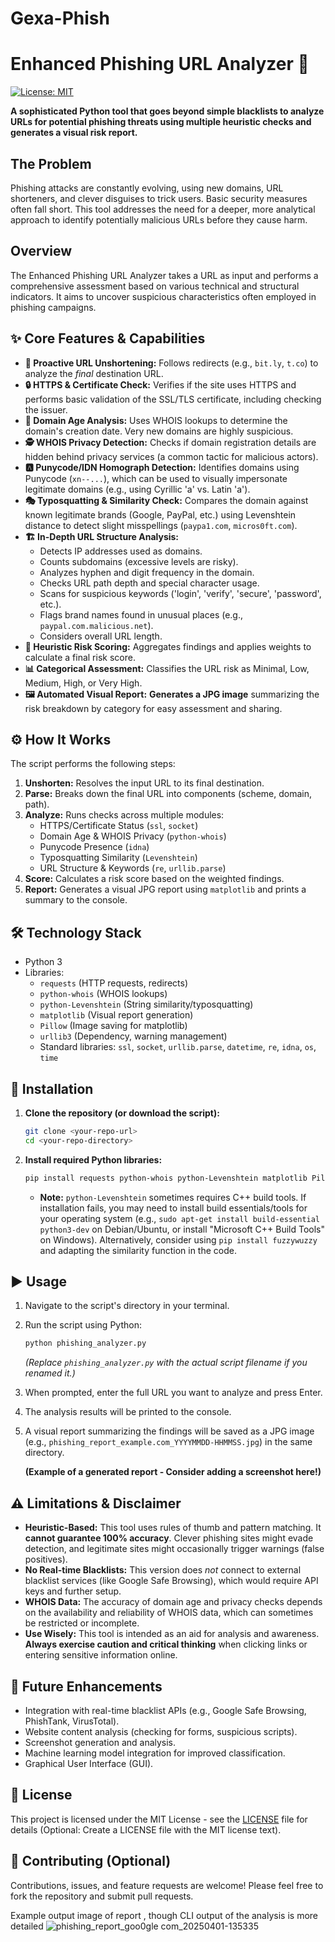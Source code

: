 # Gexa-Phish

# Enhanced Phishing URL Analyzer 🎣

[![License: MIT](https://img.shields.io/badge/License-MIT-yellow.svg)](https://opensource.org/licenses/MIT) <!-- Optional: Add a license badge if you choose one -->

**A sophisticated Python tool that goes beyond simple blacklists to analyze URLs for potential phishing threats using multiple heuristic checks and generates a visual risk report.**

## The Problem

Phishing attacks are constantly evolving, using new domains, URL shorteners, and clever disguises to trick users. Basic security measures often fall short. This tool addresses the need for a deeper, more analytical approach to identify potentially malicious URLs before they cause harm.

## Overview

The Enhanced Phishing URL Analyzer takes a URL as input and performs a comprehensive assessment based on various technical and structural indicators. It aims to uncover suspicious characteristics often employed in phishing campaigns.

## ✨ Core Features & Capabilities

*   **🔗 Proactive URL Unshortening:** Follows redirects (e.g., `bit.ly`, `t.co`) to analyze the *final* destination URL.
*   **🔒 HTTPS & Certificate Check:** Verifies if the site uses HTTPS and performs basic validation of the SSL/TLS certificate, including checking the issuer.
*   **📅 Domain Age Analysis:** Uses WHOIS lookups to determine the domain's creation date. Very new domains are highly suspicious.
*   **🕵️ WHOIS Privacy Detection:** Checks if domain registration details are hidden behind privacy services (a common tactic for malicious actors).
*   **🅰️ Punycode/IDN Homograph Detection:** Identifies domains using Punycode (`xn--...`), which can be used to visually impersonate legitimate domains (e.g., using Cyrillic 'а' vs. Latin 'a').
*   **🎭 Typosquatting & Similarity Check:** Compares the domain against known legitimate brands (Google, PayPal, etc.) using Levenshtein distance to detect slight misspellings (`paypa1.com`, `micros0ft.com`).
*   **🏗️ In-Depth URL Structure Analysis:**
    *   Detects IP addresses used as domains.
    *   Counts subdomains (excessive levels are risky).
    *   Analyzes hyphen and digit frequency in the domain.
    *   Checks URL path depth and special character usage.
    *   Scans for suspicious keywords ('login', 'verify', 'secure', 'password', etc.).
    *   Flags brand names found in unusual places (e.g., `paypal.com.malicious.net`).
    *   Considers overall URL length.
*   **💯 Heuristic Risk Scoring:** Aggregates findings and applies weights to calculate a final risk score.
*   **📊 Categorical Assessment:** Classifies the URL risk as Minimal, Low, Medium, High, or Very High.
*   **🖼️ Automated Visual Report:** **Generates a JPG image** summarizing the risk breakdown by category for easy assessment and sharing.

## ⚙️ How It Works

The script performs the following steps:

1.  **Unshorten:** Resolves the input URL to its final destination.
2.  **Parse:** Breaks down the final URL into components (scheme, domain, path).
3.  **Analyze:** Runs checks across multiple modules:
    *   HTTPS/Certificate Status (`ssl`, `socket`)
    *   Domain Age & WHOIS Privacy (`python-whois`)
    *   Punycode Presence (`idna`)
    *   Typosquatting Similarity (`Levenshtein`)
    *   URL Structure & Keywords (`re`, `urllib.parse`)
4.  **Score:** Calculates a risk score based on the weighted findings.
5.  **Report:** Generates a visual JPG report using `matplotlib` and prints a summary to the console.

## 🛠️ Technology Stack

*   Python 3
*   Libraries:
    *   `requests` (HTTP requests, redirects)
    *   `python-whois` (WHOIS lookups)
    *   `python-Levenshtein` (String similarity/typosquatting)
    *   `matplotlib` (Visual report generation)
    *   `Pillow` (Image saving for matplotlib)
    *   `urllib3` (Dependency, warning management)
    *   Standard libraries: `ssl`, `socket`, `urllib.parse`, `datetime`, `re`, `idna`, `os`, `time`

## 🚀 Installation

1.  **Clone the repository (or download the script):**
    ```bash
    git clone <your-repo-url>
    cd <your-repo-directory>
    ```
2.  **Install required Python libraries:**
    ```bash
    pip install requests python-whois python-Levenshtein matplotlib Pillow urllib3
    ```
    *   **Note:** `python-Levenshtein` sometimes requires C++ build tools. If installation fails, you may need to install build essentials/tools for your operating system (e.g., `sudo apt-get install build-essential python3-dev` on Debian/Ubuntu, or install "Microsoft C++ Build Tools" on Windows). Alternatively, consider using `pip install fuzzywuzzy` and adapting the similarity function in the code.

## ▶️ Usage

1.  Navigate to the script's directory in your terminal.
2.  Run the script using Python:
    ```bash
    python phishing_analyzer.py
    ```
    *(Replace `phishing_analyzer.py` with the actual script filename if you renamed it.)*
3.  When prompted, enter the full URL you want to analyze and press Enter.
4.  The analysis results will be printed to the console.
5.  A visual report summarizing the findings will be saved as a JPG image (e.g., `phishing_report_example.com_YYYYMMDD-HHMMSS.jpg`) in the same directory.

    **(Example of a generated report - Consider adding a screenshot here!)**
    <!-- ![Example Report](path/to/example_report.jpg) -->

## ⚠️ Limitations & Disclaimer

*   **Heuristic-Based:** This tool uses rules of thumb and pattern matching. It **cannot guarantee 100% accuracy**. Clever phishing sites might evade detection, and legitimate sites might occasionally trigger warnings (false positives).
*   **No Real-time Blacklists:** This version does *not* connect to external blacklist services (like Google Safe Browsing), which would require API keys and further setup.
*   **WHOIS Data:** The accuracy of domain age and privacy checks depends on the availability and reliability of WHOIS data, which can sometimes be restricted or incomplete.
*   **Use Wisely:** This tool is intended as an aid for analysis and awareness. **Always exercise caution and critical thinking** when clicking links or entering sensitive information online.

## 🌱 Future Enhancements

*   Integration with real-time blacklist APIs (e.g., Google Safe Browsing, PhishTank, VirusTotal).
*   Website content analysis (checking for forms, suspicious scripts).
*   Screenshot generation and analysis.
*   Machine learning model integration for improved classification.
*   Graphical User Interface (GUI).

## 📜 License

This project is licensed under the MIT License - see the [LICENSE](LICENSE) file for details (Optional: Create a LICENSE file with the MIT license text).

## 🤝 Contributing (Optional)

Contributions, issues, and feature requests are welcome! Please feel free to fork the repository and submit pull requests.

Example output image of report , though CLI output of the analysis is more detailed
![phishing_report_goo0gle com_20250401-135335](https://github.com/user-attachments/assets/824eb4af-9f0c-46c6-8b5b-276a5d6ef31d)

